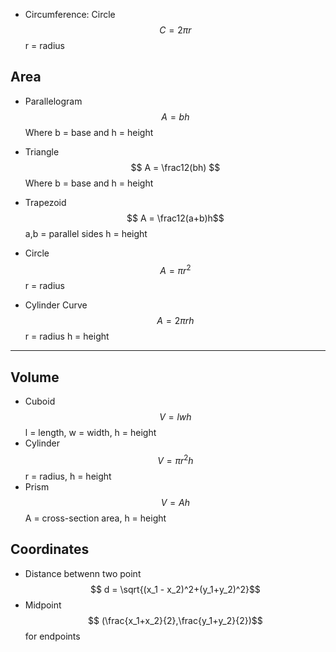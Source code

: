 -  Circumference: Circle
	$$ C=2\pi r $$
	r = radius
## Area
- Parallelogram
	$$ A =bh$$
	Where b = base and h = height
- Triangle
	$$ A = \frac12(bh) $$
	Where b = base and h = height
- Trapezoid
	$$ A = \frac12(a+b)h$$
	a,b = parallel sides h = height

- Circle
	$$ A = \pi r^2$$
	r = radius

- Cylinder Curve
	$$ A = 2\pi rh$$
	r = radius h = height	
<hr>

## Volume
- Cuboid
	$$ V = lwh $$
	l = length, w = width, h = height
- Cylinder
	$$ V = \pi r^2 h $$
	r = radius, h = height
- Prism
	$$ V = Ah $$
	A = cross-section area, h = height

## Coordinates
- Distance betwenn two point
	$$ d = \sqrt{(x_1 - x_2)^2+(y_1+y_2)^2}$$
- Midpoint
	$$ (\frac{x_1+x_2}{2},\frac{y_1+y_2}{2})$$
	for endpoints


